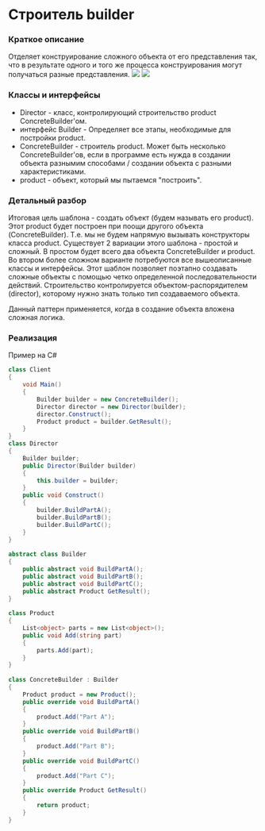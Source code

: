 # Строитель builder
### Краткое описание
Отделяет конструирование сложного объекта от его представления так, что в результате одного и того же процесса конструирования могут получаться разные представления.
![](https://habrastorage.org/r/w1560/getpro/habr/post_images/16b/2fe/a7f/16b2fea7f7f4dcd14fe2ad0b0bb9bf84.jpg)
![](https://upload.wikimedia.org/wikipedia/ru/2/28/Builder.gif)
### Классы и интерфейсы
- Director - класс, контролирующий строительство product ConcreteBuilder'ом.
- интерфейс Builder - Определяет все этапы, необходимые для постройки product.
- ConcreteBuilder - строитель product. Может быть несколько ConcreteBuilder'ов, если в программе есть нужда в создании объекта разнымим способами / создании объекта с разными характеристиками.
- product - объект, который мы пытаемся "построить".
### Детальный разбор
Итоговая цель шаблона - создать объект (будем называть его product). Этот product будет построен при поощи другого
объекта (ConcreteBuilder). Т.е. мы не будем напрямую вызывать конструкторы класса product.
Существует 2 вариации этого шаблона - простой и сложный. В простом будет всего два объекта ConcreteBuilder и product. Во втором более сложном варианте потребуются все вышеописанные классы и интерфейсы.
Этот шаблон  позволяет поэтапно создавать сложные объекты с помощью четко определенной последовательности действий. Строительство контролируется объектом-распорядителем (director), которому нужно знать только тип создаваемого объекта.

Данный паттерн применяется, когда в создание объекта вложена сложная логика.

### Реализация
Пример на C#
``` cs
class Client
{
    void Main()
    {
        Builder builder = new ConcreteBuilder();
        Director director = new Director(builder);
        director.Construct();
        Product product = builder.GetResult();
    }
}
class Director
{
    Builder builder;
    public Director(Builder builder)
    {
        this.builder = builder;
    }
    public void Construct()
    {
        builder.BuildPartA();
        builder.BuildPartB();
        builder.BuildPartC();
    }
}
 
abstract class Builder
{
    public abstract void BuildPartA();
    public abstract void BuildPartB();
    public abstract void BuildPartC();
    public abstract Product GetResult();
}
 
class Product
{
    List<object> parts = new List<object>();
    public void Add(string part)
    {
        parts.Add(part);
    }
}
 
class ConcreteBuilder : Builder
{
    Product product = new Product();
    public override void BuildPartA()
    {
        product.Add("Part A");
    }
    public override void BuildPartB()
    {
        product.Add("Part B");
    }
    public override void BuildPartC()
    {
        product.Add("Part C");
    }
    public override Product GetResult()
    {
        return product;
    }
}
```


